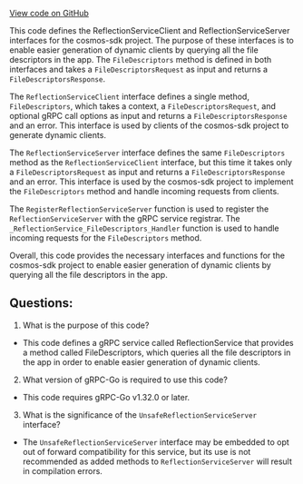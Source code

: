 [View code on GitHub](https://github.com/cosmos/cosmos-sdk.git/api/cosmos/reflection/v1/reflection_grpc.pb.go)

This code defines the ReflectionServiceClient and ReflectionServiceServer interfaces for the cosmos-sdk project. The purpose of these interfaces is to enable easier generation of dynamic clients by querying all the file descriptors in the app. The `FileDescriptors` method is defined in both interfaces and takes a `FileDescriptorsRequest` as input and returns a `FileDescriptorsResponse`. 

The `ReflectionServiceClient` interface defines a single method, `FileDescriptors`, which takes a context, a `FileDescriptorsRequest`, and optional gRPC call options as input and returns a `FileDescriptorsResponse` and an error. This interface is used by clients of the cosmos-sdk project to generate dynamic clients.

The `ReflectionServiceServer` interface defines the same `FileDescriptors` method as the `ReflectionServiceClient` interface, but this time it takes only a `FileDescriptorsRequest` as input and returns a `FileDescriptorsResponse` and an error. This interface is used by the cosmos-sdk project to implement the `FileDescriptors` method and handle incoming requests from clients.

The `RegisterReflectionServiceServer` function is used to register the `ReflectionServiceServer` with the gRPC service registrar. The `_ReflectionService_FileDescriptors_Handler` function is used to handle incoming requests for the `FileDescriptors` method. 

Overall, this code provides the necessary interfaces and functions for the cosmos-sdk project to enable easier generation of dynamic clients by querying all the file descriptors in the app.
## Questions: 
 1. What is the purpose of this code?
- This code defines a gRPC service called ReflectionService that provides a method called FileDescriptors, which queries all the file descriptors in the app in order to enable easier generation of dynamic clients.

2. What version of gRPC-Go is required to use this code?
- This code requires gRPC-Go v1.32.0 or later.

3. What is the significance of the `UnsafeReflectionServiceServer` interface?
- The `UnsafeReflectionServiceServer` interface may be embedded to opt out of forward compatibility for this service, but its use is not recommended as added methods to `ReflectionServiceServer` will result in compilation errors.